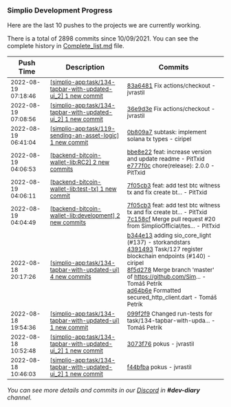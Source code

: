 
### Simplio Development Progress

Here are the last 10 pushes to the projects we are currently working.

There is a total of 2898 commits since 10/09/2021. You can see the complete history in
 [Complete_list.md](Complete_list.md) file.

| Push Time | Description | Commits |
| --- | --- | --- |
| <sub>2022-08-19 07:18:46</sub> | <sub>[[simplio-app:task/134\-tapbar\-with\-updated\-ui\_2] 1 new commit](https://github.com/SimplioOfficial/simplio-app/commit/83a64819c16ba099b1ae8901eeea6414f459cf62)</sub> | <sub>[83a6481](https://github.com/SimplioOfficial/simplio-app/commit/83a64819c16ba099b1ae8901eeea6414f459cf62) Fix actions/checkout - jvrastil</sub> |
| <sub>2022-08-19 07:08:56</sub> | <sub>[[simplio-app:task/134\-tapbar\-with\-updated\-ui\_2] 1 new commit](https://github.com/SimplioOfficial/simplio-app/commit/36e9d3e28d431a8860e18313686e0e0a1082b3af)</sub> | <sub>[36e9d3e](https://github.com/SimplioOfficial/simplio-app/commit/36e9d3e28d431a8860e18313686e0e0a1082b3af) Fix actions/checkout - jvrastil</sub> |
| <sub>2022-08-19 06:41:04</sub> | <sub>[[simplio-app:task/119\-sending\-an\-asset\-logic] 1 new commit](https://github.com/SimplioOfficial/simplio-app/commit/0b809a740464c946a55ff3fb36ea49ec8a76ca09)</sub> | <sub>[0b809a7](https://github.com/SimplioOfficial/simplio-app/commit/0b809a740464c946a55ff3fb36ea49ec8a76ca09) subtask: implement solana tx types - ciripel</sub> |
| <sub>2022-08-19 04:06:53</sub> | <sub>[[backend-bitcoin-wallet-lib:RC2] 2 new commits](https://github.com/SimplioOfficial/backend-bitcoin-wallet-lib/compare/7c158cfc2614...e777f0c4473f)</sub> | <sub>[bbe8e22](https://github.com/SimplioOfficial/backend-bitcoin-wallet-lib/commit/bbe8e220c5bd844a236e4fdb7b1875eaac809603) feat: increase version and update readme - PitTxid<br>[e777f0c](https://github.com/SimplioOfficial/backend-bitcoin-wallet-lib/commit/e777f0c4473f61f10d18792b9776067b625bcb4b) chore(release): 2.0.0 - PitTxid</sub> |
| <sub>2022-08-19 04:06:11</sub> | <sub>[[backend-bitcoin-wallet-lib:test\-tx] 1 new commit](https://github.com/SimplioOfficial/backend-bitcoin-wallet-lib/commit/7f05cb3e30ff0110559e52780b7780cc36c88bf6)</sub> | <sub>[7f05cb3](https://github.com/SimplioOfficial/backend-bitcoin-wallet-lib/commit/7f05cb3e30ff0110559e52780b7780cc36c88bf6) feat: add test btc witness tx and fix create bt... - PitTxid</sub> |
| <sub>2022-08-19 04:04:49</sub> | <sub>[[backend-bitcoin-wallet-lib:development] 2 new commits](https://github.com/SimplioOfficial/backend-bitcoin-wallet-lib/compare/b42902cf76c2...7c158cfc2614)</sub> | <sub>[7f05cb3](https://github.com/SimplioOfficial/backend-bitcoin-wallet-lib/commit/7f05cb3e30ff0110559e52780b7780cc36c88bf6) feat: add test btc witness tx and fix create bt... - PitTxid<br>[7c158cf](https://github.com/SimplioOfficial/backend-bitcoin-wallet-lib/commit/7c158cfc2614638e18a0c5d30b3fd71ad57b4a66) Merge pull request #20 from SimplioOfficial/tes... - PitTxid</sub> |
| <sub>2022-08-18 20:17:26</sub> | <sub>[[simplio-app:task/134\-tapbar\-with\-updated\-ui] 4 new commits](https://github.com/SimplioOfficial/simplio-app/compare/099f2f98bc13...ad64b6ec5391)</sub> | <sub>[b344e13](https://github.com/SimplioOfficial/simplio-app/commit/b344e13fe2b038e12c089953cab8d2f4e423654a) adding sio_core_light (#137) - storkandstars<br>[4391493](https://github.com/SimplioOfficial/simplio-app/commit/43914939ca6fa1e1c99e3a5bf5ca2a1bb3259c96) Task/127 register blockchain endpoints (#140) - ciripel<br>[8f5d278](https://github.com/SimplioOfficial/simplio-app/commit/8f5d27801216982b27d6bdcf5a597bf17ebd807e) Merge branch 'master' of https://github.com/Sim... - Tomáš Petrík<br>[ad64b6e](https://github.com/SimplioOfficial/simplio-app/commit/ad64b6ec5391cfeea2023366b3793d29153ae73e) Formatted secured_http_client.dart - Tomáš Petrík</sub> |
| <sub>2022-08-18 19:54:36</sub> | <sub>[[simplio-app:task/134\-tapbar\-with\-updated\-ui] 1 new commit](https://github.com/SimplioOfficial/simplio-app/commit/099f2f98bc13ca894a694055c57fb3da53d16bb5)</sub> | <sub>[099f2f9](https://github.com/SimplioOfficial/simplio-app/commit/099f2f98bc13ca894a694055c57fb3da53d16bb5) Changed run-tests for task/134-tapbar-with-upda... - Tomáš Petrík</sub> |
| <sub>2022-08-18 10:52:48</sub> | <sub>[[simplio-app:task/134\-tapbar\-with\-updated\-ui\_2] 1 new commit](https://github.com/SimplioOfficial/simplio-app/commit/3073f76052c4cdf8a0c5208eb2bc3e36a570e6d9)</sub> | <sub>[3073f76](https://github.com/SimplioOfficial/simplio-app/commit/3073f76052c4cdf8a0c5208eb2bc3e36a570e6d9) pokus - jvrastil</sub> |
| <sub>2022-08-18 10:46:03</sub> | <sub>[[simplio-app:task/134\-tapbar\-with\-updated\-ui\_2] 1 new commit](https://github.com/SimplioOfficial/simplio-app/commit/f44bfba510826494afaae407ed60c8309ec0b6d6)</sub> | <sub>[f44bfba](https://github.com/SimplioOfficial/simplio-app/commit/f44bfba510826494afaae407ed60c8309ec0b6d6) pokus - jvrastil</sub> |

_You can see more details and commits in our [Discord](https://discord.gg/aKhjuwZmdP) in **#dev-diary** channel._

